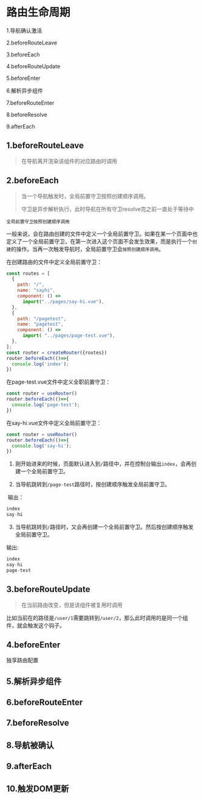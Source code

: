 # 路由生命周期



1.导航确认激活

2.beforeRouteLeave

3.beforeEach

4.beforeRouteUpdate

5.beforeEnter

6.解析异步组件

7.beforeRouteEnter

8.beforeResolve

9.afterEach



## 1.beforeRouteLeave

> 在导航离开渲染该组件的对应路由时调用



## 2.beforeEach

> 当一个导航触发时，全局前置守卫按照创建顺序调用。
>
> 守卫是异步解析执行，此时导航在所有守卫resolve完之前一直处于等待中

`全局前置守卫按照创建顺序调用`

一般来说，会在路由创建的文件中定义一个全局前置守卫。如果在某一个页面中也定义了一个全局前置守卫，在第一次进入这个页面不会发生效果，而是执行一个`创建`的操作。当再一次触发导航时，全局前置守卫会`按照创建顺序调用`。

在创建路由的文件中定义全局前置守卫：

```js
const routes = [
  {
    path: "/",
    name: "sayhi",
    component: () =>
      import("../pages/say-hi.vue"),
  },
  {
    path: "/pagetest",
    name: "pagetest",
    component: () =>
      import( "../pages/page-test.vue"),
  },
];
const router = createRouter({routes})
router.beforeEach(()=>{
  console.log('index');
})
```

在page-test.vue文件中定义全职前置守卫：

```js
const router = useRouter()
router.beforeEach(()=>{
  console.log('page-test');
})
```

在say-hi.vue文件中定义全局前置守卫：

```js
const router = useRouter()
router.beforeEach(()=>{
  console.log('say-hi');
})
```

1. 刚开始进来的时候，页面默认进入到`/`路径中，并在控制台输出`index`，会再创建一个全局前置守卫。

2. 当导航跳转到`/page-test`路径时，按创建顺序触发全局前置守卫。

​	输出：

```js
index
say-hi
```

3. 当导航跳转到`/`路径时，又会再创建一个全局前置守卫。然后按创建顺序触发全局前置守卫。

输出:

```js
index
say-hi
page-test
```

## 3.beforeRouteUpdate

> 在当前路由改变，但是该组件被复用时调用

比如当前在的路径是`/user/1`需要跳转到`/user/2`，那么此时调用的是同一个组件，就会触发这个钩子。

## 4.beforeEnter

独享路由配置

## 5.解析异步组件



## 6.beforeRouteEnter



## 7.beforeResolve



## 8.导航被确认



## 9.afterEach



## 10.触发DOM更新